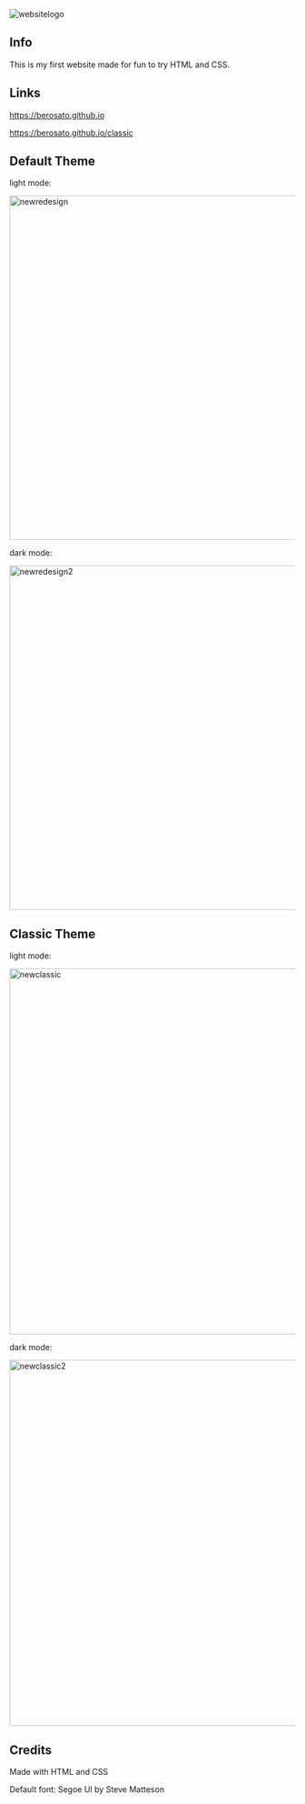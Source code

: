 ![websitelogo](https://user-images.githubusercontent.com/75726739/158659463-400f94d5-1ffa-49c8-aa57-387b60f38b89.png)

## Info
This is my first website made for fun to try HTML and CSS.

## Links
https://berosato.github.io

https://berosato.github.io/classic

## Default Theme
light mode:

<img width="606" alt="newredesign" src="https://user-images.githubusercontent.com/75726739/161369435-af0650ea-e1d6-478b-8a9c-6ff941bb6d6a.png">

dark mode:

<img width="606" alt="newredesign2" src="https://user-images.githubusercontent.com/75726739/161369441-389e0584-c9b6-40f8-8908-91f59b478dba.png">

## Classic Theme
light mode:

<img width="644" alt="newclassic" src="https://user-images.githubusercontent.com/75726739/161369447-742bb718-a578-472c-b843-b5861b09ef56.png">

dark mode:

<img width="644" alt="newclassic2" src="https://user-images.githubusercontent.com/75726739/161369452-56f42772-aa26-4694-9411-20bf3f407d97.png">

## Credits 
Made with HTML and CSS

Default font: Segoe UI by Steve Matteson

